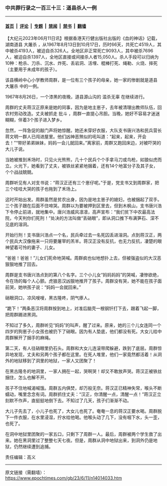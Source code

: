 ### 中共罪行录之一百三十三：道县杀人一例

---

#### [首页](../../../..?n14014033) &nbsp;|&nbsp; [评论](../../../../../epoch-comment?n14014033) &nbsp;|&nbsp; [专题](../../../../../epoch-special?n14014033) &nbsp;|&nbsp; [禁闻](../../../../../epoch-news?n14014033) &nbsp;|&nbsp; [禁书](../../../../../books?n14014033) &nbsp;|&nbsp; [翻墙](https://github.com/gfw-breaker/nogfw/blob/master/README.md?n14014033)


<div class="post_content" id="artbody" itemprop="articleBody">
 <!-- article content begin -->
 <p>
  【大纪元2023年06月11日讯】根据香港天行健出版社出版的《血的神话》记载，湖南道县
  <ok href="https://www.epochtimes.com/gb/tag/%E5%A4%A7%E5%B1%A0%E6%9D%80.html">
   大屠杀
  </ok>
  ，从1967年8月13日到10月17日，历时66天，共死亡4519人，其中被杀4193人，被迫自杀326人。全地区非正常死亡9093人，其中被杀7696人，被迫自杀1397人，全地区直接或间接杀人者15,050人。杀人手段可以归纳为10种：枪杀、刀杀、沉水、炸死、丢岩洞、活埋、棍棒打死、绳勒、火烧、摔死（主要用于未成年的孩子）。
 </p>
 <p>
  该县横岭中心小学教师周群，是一位有三个孩子的母亲，她一家的惨剧就是道县
  <ok href="https://www.epochtimes.com/gb/tag/%E5%A4%A7%E5%B1%A0%E6%9D%80.html">
   大屠杀
  </ok>
  中的一例。
 </p>
 <p>
  1967年8月26日，一个漆黑的夜晚，道县源山沟的
  <ok href="https://www.epochtimes.com/gb/tag/%E6%BB%A5%E6%9D%80%E6%97%A0%E8%BE%9C.html">
   滥杀无辜
  </ok>
  在继续进行。
 </p>
 <p>
  周群的丈夫蒋汉正原来是她的同事，因为是地主崽子，去年被清理出教师队伍，回农村劳动改造。丈夫被抓走
  <ok href="https://www.epochtimes.com/gb/tag/%E6%89%B9%E6%96%97.html">
   批斗
  </ok>
  ，周群一直提心吊胆。当晚，她好不容易才迷迷糊糊，伴着3个孩子进入梦乡。
 </p>
 <p>
  忽然，一阵急促的敲门声将她惊醒。她还未穿好衣服，大队支书唐兴浩和民兵营长蒋文明一群人已闯进屋里。他们凶神恶煞似的吼叫道：“起来，起来，开会去！”“带好弟弟妹妹，妈妈一会儿就回来。”离家前，周群又跑回床边，对被吓哭的大儿子说。
 </p>
 <p>
  当她被推到禾场时，只见火光熊熊，几十个民兵个个手拿马刀或鸟枪，如狼似虎而立。火光下，她看到了丈夫，被铁丝紧紧地捆着，还有14个地富分子及其子女，个个战战兢兢。
 </p>
 <p>
  周群听见有人对支书说：“蒋汉正还有三个崽仔呢。”于是，党支书又到周群家，把三个哇哇大哭的孩子也拖到了禾场上。
 </p>
 <p>
  这时开始出发。周群虽然是贫农出身，因为是地主崽子的媳妇，也被捆起了双手。三个孩子跟在后面不住啼哭。周群以为要被押到区里去，但到木枫山，支书唐兴浩下令停止前进，就地集中。唐兴浩威风凛凛，高声宣布：“我们贫下中农最高法院，今天判你们死刑！”处决的方法叫做“丢硝眼”，即从洞口推下布满笋石、深不见底的溶洞。
 </p>
 <p>
  开始行刑！支书唐兴浩点一个名，民兵牵过去一名死囚丢进溶洞。点到蒋汉正，两个民兵大汉像拖来一只将要屠宰的羔羊。蒋汉正没有反抗，也无力反抗，凄楚的眼神望着可怜的妻子、儿女。
 </p>
 <p>
  “爸爸！爸爸！”儿女们死命地哭喊。周群疯也似地想扑上去，但被强盗似的大汉恶狠狠地推了回去。
 </p>
 <p>
  周群是支书唐兴浩点到的第八个名字。三个小儿女“妈妈妈妈”的哭喊，凄惨欲绝，令在场的每个人心颤。虎狼恶汉凶狠地推开了孩子。周群没有哭，她不能在孩子面前哭，她哄孩子说：“妈妈一会就回来。”
 </p>
 <p>
  硝眼洞口，凉风嗖嗖，黑古隆咚，阴气瘆人。
 </p>
 <p>
  “跪下！”两条恶汉将周群按到地上，对准后脑壳一根钢钎打下去，跟着飞起一脚，把周群踢进黑洞。
 </p>
 <p>
  不知过了多久，周群听见“妈妈”的叫声，醒了过来。原来，她的三个儿女连同一个四岁的狗崽子小女孩也被扔下了硝眼。因为有人垫底，他们都没有死。大女儿给中周群解开了捆手的麻绳。
 </p>
 <p>
  第二天，有人往硝眼里扔石头。周群和大女儿连滚带爬躲避，跌到了底层。周群惊异地发现，丈夫和另两个孩子都在这里。在死人堆里，他们一家竟然都活着！从洞外的地狱移到了洞里的地狱，一家人又团聚了！
 </p>
 <p>
  在黑古隆冬的地洞里，一家人拥在一起，哭啊哭！却又不敢放声哭。蒋汉正被铁丝捆住，怎么也解不开。
 </p>
 <p>
  孩子不住地喊渴喊饿。周群五内俱焚，却万般无奈。蒋汉正已精神失常，喉头不断蠕动，嘴里念念有词。周群抓住丈夫：“汉正，你清醒一点，清醒一点！”蒋汉正立刻默不作声，直挺挺地倒下去。不知过了几天，孩子们渐渐不动。
 </p>
 <p>
  大儿子先去了，小儿子也死了，大女儿也死了。奄奄一息的蒋汉正要水喝。周群脱下一件衣服，在水里浸湿，拧水给他喝。他喉头动了几下，没有咽下水，头一歪，也死了。
 </p>
 <p>
  在洞中地狱里团聚的一家五口，只剩下了周群一人。最后，周群被两个学生救了出来。她在黑洞里过了整整七天七夜。但是，周群从洞中地狱出来，到洞外仍是地狱，仍然继续遭到追捕。
 </p>
 <p>
  责任编辑：高义
 </p>
 <!-- article content end -->
 <div id="below_article_ad">
 </div>
</div>


---

原文链接（需翻墙）：https://www.epochtimes.com/gb/23/6/11/n14014033.htm